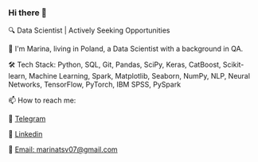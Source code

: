 ### Hi there 👋
🔍 Data Scientist | Actively Seeking Opportunities

👋 I'm Marina, living in Poland, a Data Scientist with a background in QA.

🛠 Tech Stack: Python, SQL, Git, Pandas, SciPy, Keras, CatBoost, Scikit-learn, Machine Learning, Spark, Matplotlib, Seaborn, NumPy, NLP, Neural Networks, TensorFlow, PyTorch, IBM SPSS, PySpark

📫 How to reach me:

 💬 [Telegram](t.me/MarinTsv)
 
 💬 [Linkedin](https://www.linkedin.com/in/tsvetkova-m/)
 
 💬 [Email: marinatsv07@gmail.com](mailto:marinatsv07@gmail.com) 
<!--
**Marinatsv07/Marinatsv07** is a ✨ _special_ ✨ repository because its `README.md` (this file) appears on your GitHub profile.

Here are some ideas to get you started:

- 🔭 I’m currently working on ...
- 🌱 I’m currently learning ...
- 👯 I’m looking to collaborate on ...
- 🤔 I’m looking for help with ...
- 💬 Ask me about ...
- 📫 How to reach me: ...
- 😄 Pronouns: ...
- ⚡ Fun fact: ...
-->
